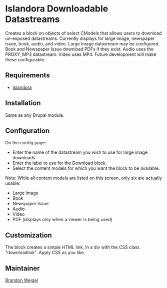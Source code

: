 # Islandora Downloadable Datastreams
Creates a block on objects of select CModels that allows users to download un-exposed datastreams. 
Currently displays for large image, newspaper issue, book, audio, and video.
Large Image datastream may be configured. Book and Newspaper Issue download PDFs if they exist. Audio uses the PROXY_MP3 datastream. Video uses MP4. Future development will make these configurable.

## Requirements
* [Islandora](https://github.com/Islandora/islandora)

## Installation
Same as any Drupal module.

## Configuration
On the config page: 
- Enter the name of the datastream you wish to use for large image downloads.
- Enter the label to use for the Download block.
- Select the content models for which you want the block to be available.

Note: While all content models are listed on this screen, only six are actually usable:
- Large Image
- Book
- Newspaper Issue
- Audio
- Video
- PDF (displays only when a viewer is being used)

## Customization
The block creates a simple HTML link, in a div with the CSS class "downloadlink". Apply CSS as you like.

## Maintainer

[Brandon Weigel](https://github.com/bondjimbond)
